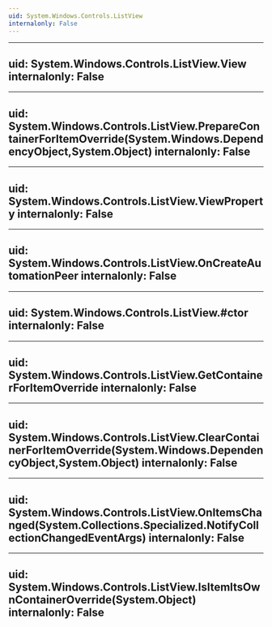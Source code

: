 ```yaml
---
uid: System.Windows.Controls.ListView
internalonly: False
---
```


---
uid: System.Windows.Controls.ListView.View
internalonly: False
---

---
uid: System.Windows.Controls.ListView.PrepareContainerForItemOverride(System.Windows.DependencyObject,System.Object)
internalonly: False
---

---
uid: System.Windows.Controls.ListView.ViewProperty
internalonly: False
---

---
uid: System.Windows.Controls.ListView.OnCreateAutomationPeer
internalonly: False
---

---
uid: System.Windows.Controls.ListView.#ctor
internalonly: False
---

---
uid: System.Windows.Controls.ListView.GetContainerForItemOverride
internalonly: False
---

---
uid: System.Windows.Controls.ListView.ClearContainerForItemOverride(System.Windows.DependencyObject,System.Object)
internalonly: False
---

---
uid: System.Windows.Controls.ListView.OnItemsChanged(System.Collections.Specialized.NotifyCollectionChangedEventArgs)
internalonly: False
---

---
uid: System.Windows.Controls.ListView.IsItemItsOwnContainerOverride(System.Object)
internalonly: False
---
